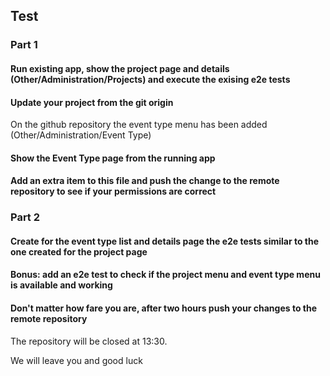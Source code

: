 ## Test

### Part 1

#### Run existing app, show the project page and details (Other/Administration/Projects) and execute the exising e2e tests

#### Update your project from the git origin

On the github repository the event type menu has been added (Other/Administration/Event Type)

#### Show the Event Type page from the running app 

#### Add an extra item to this file and push the change to the remote repository to see if your permissions are correct 

### Part 2

#### Create for the event type list and details page the e2e tests similar to the one created for the project page

#### Bonus: add an e2e test to check if the project menu and event type menu is available and working

#### Don't matter how fare you are, after two hours push your changes to the remote repository

The repository will be closed at 13:30.

We will leave you and good luck

















